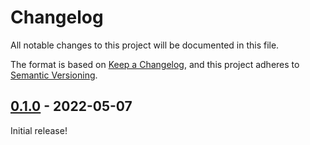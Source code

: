 # Changelog

All notable changes to this project will be documented in this file.

The format is based on [Keep a Changelog](https://keepachangelog.com/en/1.0.0/),
and this project adheres to [Semantic Versioning](https://semver.org/spec/v2.0.0.html).

## [0.1.0] - 2022-05-07

Initial release!

[unreleased]: https://github.com/maizzle/tailwindcss-plugin-starter/compare/v0.1.0...HEAD
[0.1.0]: https://github.com/maizzle/tailwindcss-plugin-starter/releases/tag/v0.1.0
